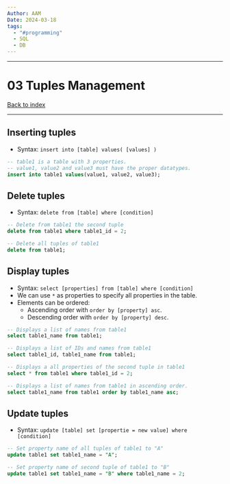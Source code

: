 ```yaml
---
Author: AAM
Date: 2024-03-18
tags:
  - "#programming"
  - SQL
  - DB
---
```


---
# 03 Tuples Management

[Back to index](../../DATABASES.md)

---
## Inserting tuples

- Syntax: `insert into [table] values( [values] )`
```sql
-- table1 is a table with 3 properties.
-- value1, value2 and value3 must have the proper datatypes.
insert into table1 values(value1, value2, value3);
```

## Delete tuples
- Syntax: `delete from [table] where [condition]`
```sql
-- Delete from table1 the second tuple
delete from table1 where table1_id = 2;

-- Delete all tuples of table1 
delete from table1;
```

## Display tuples

- Syntax: `select [properties] from [table] where [condition]`
- We can use `*` as properties to specify all properties in the table.
- Elements can be ordered:
	- Ascending order with `order by [property] asc`.
	- Descending order with `order by [property] desc`.

```sql
-- Displays a list of names from table1
select table1_name from table1;

-- Displays a list of IDs and names from table1
select table1_id, table1_name from table1;

-- Displays a all properties of the second tuple in table1
select * from table1 where table1_id = 2;

-- Displays a list of names from table1 in ascending order.
select table1_name from table1 order by table1_name asc;
```

## Update tuples

- Syntax: `update [table] set [propertie = new value] where [condition]`
```sql
-- Set property name of all tuples of table1 to "A"
update table1 set table1_name = "A";

-- Set property name of second tuple of table1 to "B"
update table1 set table1_name = "B" where table1_name = 2;
```
